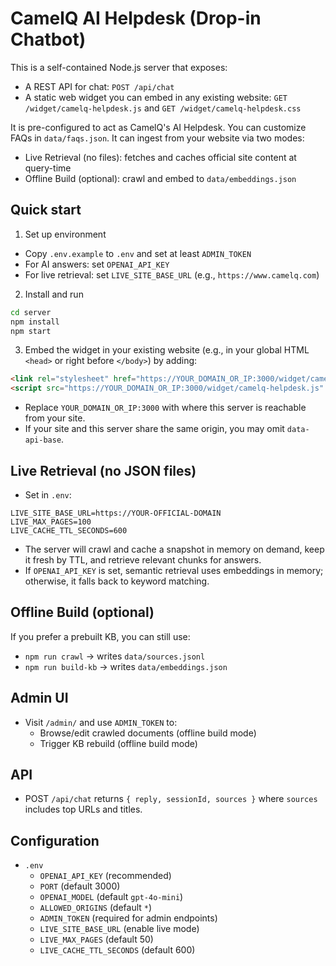 # CamelQ AI Helpdesk (Drop-in Chatbot)

This is a self-contained Node.js server that exposes:
- A REST API for chat: `POST /api/chat`
- A static web widget you can embed in any existing website: `GET /widget/camelq-helpdesk.js` and `GET /widget/camelq-helpdesk.css`

It is pre-configured to act as CamelQ's AI Helpdesk. You can customize FAQs in `data/faqs.json`. It can ingest from your website via two modes:
- Live Retrieval (no files): fetches and caches official site content at query-time
- Offline Build (optional): crawl and embed to `data/embeddings.json`

## Quick start

1) Set up environment
- Copy `.env.example` to `.env` and set at least `ADMIN_TOKEN`
- For AI answers: set `OPENAI_API_KEY`
- For live retrieval: set `LIVE_SITE_BASE_URL` (e.g., `https://www.camelq.com`)

2) Install and run
```bash
cd server
npm install
npm start
```

3) Embed the widget in your existing website (e.g., in your global HTML `<head>` or right before `</body>`) by adding:
```html
<link rel="stylesheet" href="https://YOUR_DOMAIN_OR_IP:3000/widget/camelq-helpdesk.css" />
<script src="https://YOUR_DOMAIN_OR_IP:3000/widget/camelq-helpdesk.js" data-api-base="https://YOUR_DOMAIN_OR_IP:3000" defer></script>
```
- Replace `YOUR_DOMAIN_OR_IP:3000` with where this server is reachable from your site.
- If your site and this server share the same origin, you may omit `data-api-base`.

## Live Retrieval (no JSON files)
- Set in `.env`:
```
LIVE_SITE_BASE_URL=https://YOUR-OFFICIAL-DOMAIN
LIVE_MAX_PAGES=100
LIVE_CACHE_TTL_SECONDS=600
```
- The server will crawl and cache a snapshot in memory on demand, keep it fresh by TTL, and retrieve relevant chunks for answers.
- If `OPENAI_API_KEY` is set, semantic retrieval uses embeddings in memory; otherwise, it falls back to keyword matching.

## Offline Build (optional)
If you prefer a prebuilt KB, you can still use:
- `npm run crawl` -> writes `data/sources.jsonl`
- `npm run build-kb` -> writes `data/embeddings.json`

## Admin UI
- Visit `/admin/` and use `ADMIN_TOKEN` to:
  - Browse/edit crawled documents (offline build mode)
  - Trigger KB rebuild (offline build mode)

## API
- POST `/api/chat` returns `{ reply, sessionId, sources }` where `sources` includes top URLs and titles.

## Configuration
- `.env`
  - `OPENAI_API_KEY` (recommended)
  - `PORT` (default 3000)
  - `OPENAI_MODEL` (default `gpt-4o-mini`)
  - `ALLOWED_ORIGINS` (default `*`)
  - `ADMIN_TOKEN` (required for admin endpoints)
  - `LIVE_SITE_BASE_URL` (enable live mode)
  - `LIVE_MAX_PAGES` (default 50)
  - `LIVE_CACHE_TTL_SECONDS` (default 600)